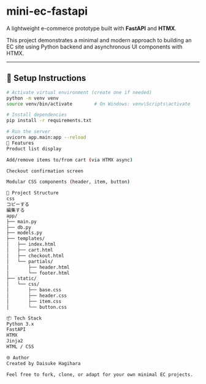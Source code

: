 # mini-ec-fastapi

A lightweight e-commerce prototype built with **FastAPI** and **HTMX**.

This project demonstrates a minimal and modern approach to building an EC site using Python backend and asynchronous UI components with HTMX.

---

## 🚀 Setup Instructions

```bash
# Activate virtual environment (create one if needed)
python -m venv venv
source venv/bin/activate        # On Windows: venv\Scripts\activate

# Install dependencies
pip install -r requirements.txt

# Run the server
uvicorn app.main:app --reload
🛒 Features
Product list display

Add/remove items to/from cart (via HTMX async)

Checkout confirmation screen

Modular CSS components (header, item, button)

📁 Project Structure
css
コピーする
編集する
app/
├── main.py
├── db.py
├── models.py
├── templates/
│   ├── index.html
│   ├── cart.html
│   ├── checkout.html
│   └── partials/
│       ├── header.html
│       └── footer.html
├── static/
│   └── css/
│       ├── base.css
│       ├── header.css
│       ├── item.css
│       └── button.css

📦 Tech Stack
Python 3.x
FastAPI
HTMX
Jinja2
HTML / CSS

🌐 Author
Created by Daisuke Hagihara

Feel free to fork, clone, or adapt for your own minimal EC projects.